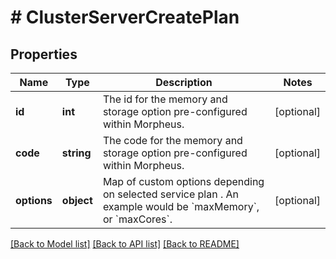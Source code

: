 # # ClusterServerCreatePlan

## Properties

Name | Type | Description | Notes
------------ | ------------- | ------------- | -------------
**id** | **int** | The id for the memory and storage option pre-configured within Morpheus. | [optional]
**code** | **string** | The code for the memory and storage option pre-configured within Morpheus. | [optional]
**options** | **object** | Map of custom options depending on selected service plan . An example would be &#x60;maxMemory&#x60;, or &#x60;maxCores&#x60;. | [optional]

[[Back to Model list]](../../README.md#models) [[Back to API list]](../../README.md#endpoints) [[Back to README]](../../README.md)
